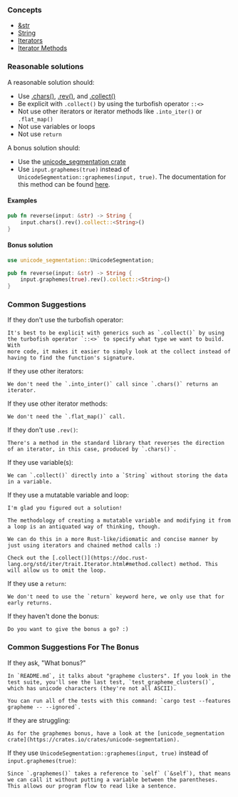 ### Concepts

- [&str](https://doc.rust-lang.org/std/primitive.str.html)
- [String](https://doc.rust-lang.org/std/string/struct.String.html)
- [Iterators](https://doc.rust-lang.org/std/iter/trait.Iterator.html)
- [Iterator Methods](https://doc.rust-lang.org/std/iter/trait.Iterator.html#provided-methods)

### Reasonable solutions

A reasonable solution should:

- Use [.chars()](https://doc.rust-lang.org/std/primitive.str.html#method.chars),
[.rev()](https://doc.rust-lang.org/std/iter/trait.Iterator.html#method.rev), and
[.collect()](https://doc.rust-lang.org/std/iter/trait.Iterator.html#method.collect)
- Be explicit with `.collect()` by using the turbofish operator `::<>`
- Not use other iterators or iterator methods like `.into_iter()` or
`.flat_map()`
- Not use variables or loops
- Not use `return`

A bonus solution should:

- Use the [unicode_segmentation crate](https://unicode-rs.github.io/unicode-segmentation/unicode_segmentation/index.html)
- Use `input.graphemes(true)` instead of
`UnicodeSegmentation::graphemes(input, true)`.
The documentation for this method can be found [here](https://unicode-rs.github.io/unicode-segmentation/unicode_segmentation/trait.UnicodeSegmentation.html#tymethod.graphemes).

#### Examples

```rust
pub fn reverse(input: &str) -> String {
    input.chars().rev().collect::<String>()
}
```

#### Bonus solution

```rust
use unicode_segmentation::UnicodeSegmentation;

pub fn reverse(input: &str) -> String {
    input.graphemes(true).rev().collect::<String>()
}
```

### Common Suggestions

If they don't use the turbofish operator:
```
It's best to be explicit with generics such as `.collect()` by using the turbofish operator `::<>` to specify what type we want to build. With
more code, it makes it easier to simply look at the collect instead of having to find the function's signature.
```

If they use other iterators:
```
We don't need the `.into_inter()` call since `.chars()` returns an iterator.
```

If they use other iterator methods:
```
We don't need the `.flat_map()` call.
```

If they don't use `.rev()`:
```
There's a method in the standard library that reverses the direction of an iterator, in this case, produced by `.chars()`.
```

If they use variable(s):
```
We can `.collect()` directly into a `String` without storing the data in a variable.
```

If they use a mutatable variable and loop:
```
I'm glad you figured out a solution!

The methodology of creating a mutatable variable and modifying it from a loop is an antiquated way of thinking, though.

We can do this in a more Rust-like/idiomatic and concise manner by just using iterators and chained method calls :)

Check out the [.collect()](https://doc.rust-lang.org/std/iter/trait.Iterator.html#method.collect) method. This will allow us to omit the loop.
```

If they use a `return`:
```
We don't need to use the `return` keyword here, we only use that for early returns.
```

If they haven't done the bonus:

```
Do you want to give the bonus a go? :)
```

### Common Suggestions For The Bonus

If they ask, "What bonus?"
```
In `README.md`, it talks about "grapheme clusters". If you look in the test suite, you'll see the last test, `test_grapheme_clusters()`, which has unicode characters (they're not all ASCII).

You can run all of the tests with this command: `cargo test --features grapheme -- --ignored`.
```

If they are struggling:
```
As for the graphemes bonus, have a look at the [unicode_segmentation crate](https://crates.io/crates/unicode-segmentation).
```

If they use `UnicodeSegmentation::graphemes(input, true)` instead of `input.graphemes(true)`:

```
Since `.graphemes()` takes a reference to `self` (`&self`), that means we can call it without putting a variable between the parentheses. This allows our program flow to read like a sentence.
```